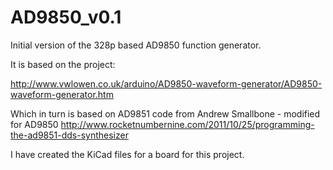 # AD9850_v0.1
Initial version of the 328p based AD9850 function generator.

It is based on the project:

http://www.vwlowen.co.uk/arduino/AD9850-waveform-generator/AD9850-waveform-generator.htm

Which in turn is based on AD9851 code from Andrew Smallbone - modified for AD9850
   http://www.rocketnumbernine.com/2011/10/25/programming-the-ad9851-dds-synthesizer

I have created the KiCad files for a board for this project.
